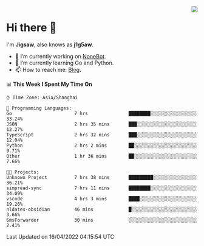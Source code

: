 <a href="#">
  <img align="right" src="https://github-readme-stats.vercel.app/api?username=j1g5awi&count_private=true&show_icons=true&title_color=80070B&text_color=B3B3B3&bg_color=212121&icon_color=80070B" />
</a>

# Hi there 👋

I'm **Jigsaw**, also knows as **j1g5aw**.

- 🔭 I’m currently working on [NoneBot](https://github.com/nonebot).
- 🌱 I’m currently learning Go and Python.
- 📫 How to reach me: [Blog](https://blog.maddestroyer.xyz/).

<!--START_SECTION:waka-->
📊 **This Week I Spent My Time On** 

```text
⌚︎ Time Zone: Asia/Shanghai

💬 Programming Languages: 
Go                       7 hrs               ████████░░░░░░░░░░░░░░░░░   33.24% 
JSON                     2 hrs 35 mins       ███░░░░░░░░░░░░░░░░░░░░░░   12.27% 
TypeScript               2 hrs 32 mins       ███░░░░░░░░░░░░░░░░░░░░░░   12.04% 
Python                   2 hrs 2 mins        ██░░░░░░░░░░░░░░░░░░░░░░░   9.71% 
Other                    1 hr 36 mins        ██░░░░░░░░░░░░░░░░░░░░░░░   7.66%

🐱‍💻 Projects: 
Unknown Project          7 hrs 38 mins       █████████░░░░░░░░░░░░░░░░   36.21% 
simpread-sync            7 hrs 11 mins       ████████░░░░░░░░░░░░░░░░░   34.09% 
vscode                   4 hrs 3 mins        ████░░░░░░░░░░░░░░░░░░░░░   19.26% 
nldates-obsidian         46 mins             █░░░░░░░░░░░░░░░░░░░░░░░░   3.66% 
SmsForwarder             30 mins             ░░░░░░░░░░░░░░░░░░░░░░░░░   2.41%

```


 Last Updated on 16/04/2022 04:15:54 UTC
<!--END_SECTION:waka-->
